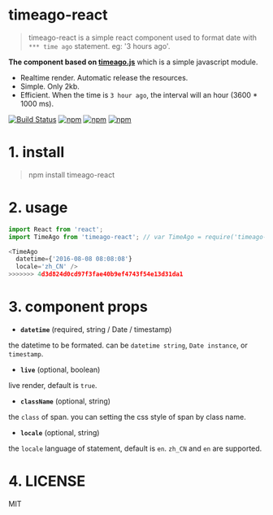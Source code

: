 # timeago-react


> timeago-react is a simple react component used to format date with `*** time ago` statement. eg: '3 hours ago'. 

**The component based on [timeago.js](https://github.com/hustcc/timeago.js)** which is a simple javascript module.

 - Realtime render. Automatic release the resources.
 - Simple. Only 2kb.
 - Efficient. When the time is `3 hour ago`, the interval will an hour (3600 * 1000 ms).

[![Build Status](https://travis-ci.org/hustcc/timeago-react.svg?branch=master)](https://travis-ci.org/hustcc/timeago-react) [![npm](https://img.shields.io/npm/v/timeago-react.svg?style=flat-square)](https://www.npmjs.com/package/timeago-react) [![npm](https://img.shields.io/npm/dt/timeago-react.svg?style=flat-square)](https://www.npmjs.com/package/timeago-react) [![npm](https://img.shields.io/npm/l/timeago-react.svg?style=flat-square)](https://www.npmjs.com/package/timeago-react)


# 1. install

> npm install timeago-react


# 2. usage

```js
import React from 'react';
import TimeAgo from 'timeago-react'; // var TimeAgo = require('timeago-react');

<TimeAgo
  datetime={'2016-08-08 08:08:08'} 
  locale='zh_CN' />
>>>>>>> 4d3d824d0cd97f3fae40b9ef4743f54e13d31da1
```


# 3. component props

 - **`datetime`** (required, string / Date / timestamp)

the datetime to be formated. can be `datetime string`, `Date instance`, or `timestamp`.

 - **`live`** (optional, boolean)

live render, default is `true`.

 - **`className`** (optional, string)

the `class` of span. you can setting the css style of span by class name.

 - **`locale`** (optional, string)

the `locale` language of statement, default is `en`. `zh_CN` and `en` are supported.


# 4. LICENSE

MIT
